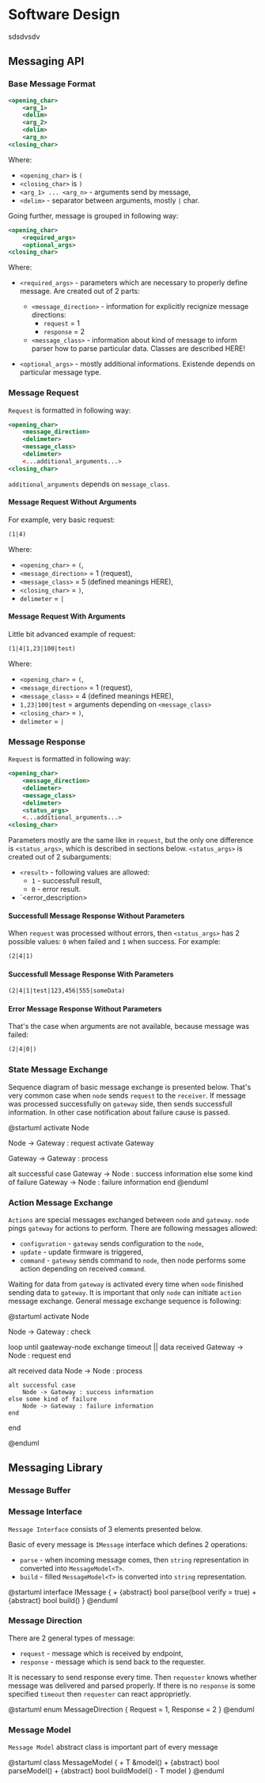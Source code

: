 # Software Design

sdsdvsdv

## Messaging API

### Base Message Format

```xml
<opening_char>
    <arg_1>
    <delim>
    <arg_2>
    <delim>
    <arg_n>
<closing_char>
```

Where:
- `<opening_char>` is `(`
- `<closing_char>` is `)`
- `<arg_1> ... <arg_n>` - arguments send by message,
- `<delim>` - separator between arguments, mostly `|` char.

Going further, message is grouped in following way:

```xml
<opening_char>
    <required_args>
    <optional_args>
<closing_char>
```

Where:
- `<required_args>` - parameters which are necessary to properly define message. Are created out of 2 parts:
    - `<message_direction>` - information for explicitly recignize message directions:
        - `request` = 1
        - `response` = 2
    - `<message_class>` - information about kind of message to inform parser how to parse particular data. Classes are described HERE!

- `<optional_args>` - mostly additional informations. Existende depends on particular message type.


### Message Request

`Request` is formatted in following way:

```xml
<opening_char>
    <message_direction>
    <delimeter>
    <message_class>
    <delimeter>
    <...additional_arguments...>
<closing_char>
```

`additional_arguments` depends on `message_class`.

#### Message Request Without Arguments

For example, very basic request:

```xml
(1|4)
```

Where:
- `<opening_char>` = `(`,
- `<message_direction>` = 1 (request),
- `<message_class>` = 5 (defined meanings HERE),
- `<closing_char>` = `)`,
- `delimeter` = `|`

#### Message Request With Arguments

Little bit advanced example of request:

```xml
(1|4|1,23|100|test)
```

Where:
- `<opening_char>` = `(`,
- `<message_direction>` = 1 (request),
- `<message_class>` = 4 (defined meanings HERE),
- `1,23|100|test` = arguments depending on `<message_class>`
- `<closing_char>` = `)`,
- `delimeter` = `|`

### Message Response

`Request` is formatted in following way:

```xml
<opening_char>
    <message_direction>
    <delimeter>
    <message_class>
    <delimeter>
    <status_args>
    <...additional_arguments...>
<closing_char>
```

Parameters mostly are the same like in `request`, but the only one difference is `<status_args>`, which is described in sections below.
`<status_args>` is created out of 2 subarguments:
- `<result>` - following values are allowed:
    - `1` - successfull result,
    - `0` - error result.
- `<error_description>

#### Successfull Message Response Without Parameters

When `request` was processed without errors, then `<status_args>` has 2 possible values: `0` when failed and `1` when success. For example:

```xml
(2|4|1)
```

#### Successfull Message Response With Parameters

```xml
(2|4|1|test|123,456|555|someData)
```

#### Error Message Response Without Parameters

That's the case when arguments are not available, because message was failed:

```xml
(2|4|0|)
```

### State Message Exchange

Sequence diagram of basic message exchange is presented below. That's very common case when `node` sends `request` to the `receiver`. If message was processed successfully on `gateway` side, then sends successfull information. In other case notification about failure cause is passed.

@startuml 
activate Node

Node -> Gateway : request
activate Gateway

Gateway -> Gateway : process

alt successful case
    Gateway -> Node : success information
else some kind of failure
    Gateway -> Node : failure information
end
@enduml

### Action Message Exchange

`Actions` are special messages exchanged between `node` and `gateway`. `node` pings `gateway` for actions to perform. There are following messages allowed:
- `configuration` - `gateway` sends configuration to the `node`,
- `update` - update firmware is triggered,
- `command` - `gateway` sends command to `node`, then node performs some action depending on received `command`.

Waiting for data from `gateway` is activated every time when `node` finished sending data to `gateway`. It is important that only `node` can initiate `action` message exchange. General message exchange sequence is following:

@startuml 
activate Node

Node -> Gateway : check

loop until gaateway-node exchange timeout || data received
    Gateway -> Node : request
end

alt received data
    Node -> Node : process

    alt successful case
        Node -> Gateway : success information
    else some kind of failure
        Node -> Gateway : failure information
    end
end

@enduml

## Messaging Library

### Message Buffer

### Message Interface

`Message Interface` consists of 3 elements presented below.

Basic of every message is `IMessage` interface which defines 2 operations:
- `parse` - when incoming message comes, then `string` representation in converted into `MessageModel<T>`.
- `build` - filled `MessageModel<T>` is converted into `string` representation.

@startuml 
interface IMessage
{
    + {abstract} bool parse(bool verify = true)
    + {abstract} bool build()
}
@enduml

### Message Direction

There are 2 general types of message:
- `request` - message which is received by endpoint,
- `response` - message which is send back to the requester.

It is necessary to send response every time. Then `requester` knows whether message was delivered and parsed properly. If there is no `response` is some specified `timeout` then `requester` can react approprietly. 

@startuml 
enum MessageDirection
{
    Request = 1,
    Response = 2
}
@enduml

### Message Model

`Message Model` abstract class is important part of every message

@startuml 
class MessageModel<T> 
{
    + T &model()
    + {abstract} bool parseModel()
    + {abstract} bool buildModel()
    - T model
}
@enduml


